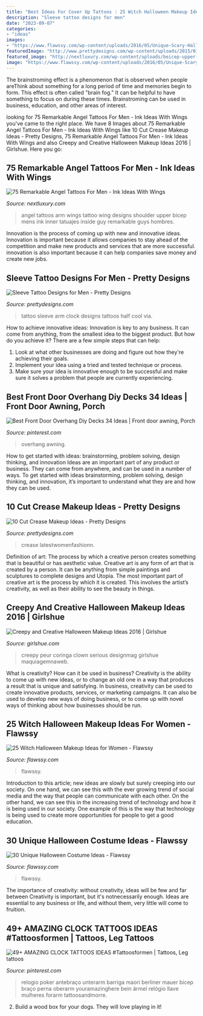 ```yaml
---
title: "Best Ideas For Cover Up Tattoos : 25 Witch Halloween Makeup Ideas For Women"
description: "Sleeve tattoo designs for men"
date: "2023-09-07"
categories:
- "ideas"
images:
- "https://www.flawssy.com/wp-content/uploads/2016/05/Unique-Scary-Halloween-Costumes.jpg"
featuredImage: "http://www.prettydesigns.com/wp-content/uploads/2015/01/Clock-Arm-Tattoo.jpg"
featured_image: "http://nextluxury.com/wp-content/uploads/beicep-upper-arm-angel-tattoos-for-men.jpg"
image: "https://www.flawssy.com/wp-content/uploads/2016/05/Unique-Scary-Halloween-Costumes.jpg"
---
```



The brainstroming effect is a phenomenon that is observed when people areThink about something for a long period of time and memories begin to form. This effect is often called "brain fog." It can be helpful to have something to focus on during these times. Brainstroming can be used in business, education, and other areas of interest.

	

		
looking for 75 Remarkable Angel Tattoos For Men - Ink Ideas With Wings you've came to the right place. We have 8 Images about 75 Remarkable Angel Tattoos For Men - Ink Ideas With Wings like 10 Cut Crease Makeup Ideas - Pretty Designs, 75 Remarkable Angel Tattoos For Men - Ink Ideas With Wings and also Creepy and Creative Halloween Makeup Ideas 2016 | Girlshue. Here you go:
		
    
## 75 Remarkable Angel Tattoos For Men - Ink Ideas With Wings

<img loading=lazy src="http://nextluxury.com/wp-content/uploads/beicep-upper-arm-angel-tattoos-for-men.jpg" onerror="this.onerror=null;this.src='https://tse2.mm.bing.net/th?id=OIP.jaEvNGZ57NVFVSv1aPbY9gHaJ4&amp;pid=15.1';" alt="75 Remarkable Angel Tattoos For Men - Ink Ideas With Wings">

_Source: nextluxury.com_

>angel tattoos arm wings tattoo wing designs shoulder upper bicep mens ink inner tatuajes inside guy remarkable guys hombres. 

	

Innovation is the process of coming up with new and innovative ideas. Innovation is important because it allows companies to stay ahead of the competition and make new products and services that are more successful. innovation is also important because it can help companies save money and create new jobs.

    
## Sleeve Tattoo Designs For Men - Pretty Designs

<img loading=lazy src="http://www.prettydesigns.com/wp-content/uploads/2015/01/Clock-Arm-Tattoo.jpg" onerror="this.onerror=null;this.src='https://tse1.mm.bing.net/th?id=OIP.cCRRf_hf_FfPR_eUE3mt5QHaJ4&amp;pid=15.1';" alt="Sleeve Tattoo Designs for Men - Pretty Designs">

_Source: prettydesigns.com_

>tattoo sleeve arm clock designs tattoos half cool via. 

	

How to achieve innovative ideas:
Innovation is key to any business. It can come from anything, from the smallest idea to the biggest product. But how do you achieve it? There are a few simple steps that can help:
1. Look at what other businesses are doing and figure out how they're achieving their goals.
2. Implement your idea using a tried and tested technique or process.
3. Make sure your idea is innovative enough to be successful and make sure it solves a problem that people are currently experiencing.

    
## Best Front Door Overhang Diy Decks 34 Ideas | Front Door Awning, Porch

<img loading=lazy src="https://i.pinimg.com/736x/7a/42/16/7a42169530ffa06818dc6681c54b2e2d.jpg" onerror="this.onerror=null;this.src='https://tse3.mm.bing.net/th?id=OIP.I-01_JbJYAKTSsvjZ5CjPAAAAA&amp;pid=15.1';" alt="Best Front Door Overhang Diy Decks 34 Ideas | Front door awning, Porch">

_Source: pinterest.com_

>overhang awning. 

	

How to get started with ideas: brainstorming, problem solving, design thinking, and innovation
Ideas are an important part of any product or business. They can come from anywhere, and can be used in a number of ways. To get started with ideas brainstorming, problem solving, design thinking, and innovation, it’s important to understand what they are and how they can be used.

    
## 10 Cut Crease Makeup Ideas - Pretty Designs

<img loading=lazy src="https://www.prettydesigns.com/wp-content/uploads/2014/12/Latestwomenfashionn.jpg" onerror="this.onerror=null;this.src='https://tse3.mm.bing.net/th?id=OIP.KTIFJf0_wLQnAU9VLpUc0gHaKR&amp;pid=15.1';" alt="10 Cut Crease Makeup Ideas - Pretty Designs">

_Source: prettydesigns.com_

>crease latestwomenfashionn. 

	

Definition of art: The process by which a creative person creates something that is beautiful or has aesthetic value.
Creative art is any form of art that is created by a person. It can be anything from simple paintings and sculptures to complete designs and Utopia. The most important part of creative art is the process by which it is created. This involves the artist’s creativity, as well as their ability to see the beauty in things.

    
## Creepy And Creative Halloween Makeup Ideas 2016 | Girlshue

<img loading=lazy src="https://www.girlshue.com/wp-content/uploads/2016/10/Creepy-and-Creative-Halloween-Makeup-Ideas-2016-9.jpg" onerror="this.onerror=null;this.src='https://tse3.mm.bing.net/th?id=OIP.LbKjVty5WtaiheILHjZBlQHaHa&amp;pid=15.1';" alt="Creepy and Creative Halloween Makeup Ideas 2016 | Girlshue">

_Source: girlshue.com_

>creepy peur coringa clown serious designmag girlshue maquiagemnaweb. 

	

What is creativity? How can it be used in business?
Creativity is the ability to come up with new ideas, or to change an old one in a way that produces a result that is unique and satisfying. In business, creativity can be used to create innovative products, services, or marketing campaigns. It can also be used to develop new ways of doing business, or to come up with novel ways of thinking about how businesses should be run.

    
## 25 Witch Halloween Makeup Ideas For Women - Flawssy

<img loading=lazy src="https://www.flawssy.com/wp-content/uploads/2016/04/witch-with-gliture.jpg" onerror="this.onerror=null;this.src='https://tse3.mm.bing.net/th?id=OIP.gEDyPS3Gq3ZZSSDd60BGfwHaL1&amp;pid=15.1';" alt="25 Witch Halloween Makeup Ideas for Women - Flawssy">

_Source: flawssy.com_

>flawssy. 

	

Introduction to this article; new ideas are slowly but surely creeping into our society. On one hand, we can see this with the ever growing trend of social media and the way that people can communicate with each other. On the other hand, we can see this in the increasing trend of technology and how it is being used in our society. One example of this is the way that technology is being used to create more opportunities for people to get a good education.

    
## 30 Unique Halloween Costume Ideas - Flawssy

<img loading=lazy src="https://www.flawssy.com/wp-content/uploads/2016/05/Unique-Scary-Halloween-Costumes.jpg" onerror="this.onerror=null;this.src='https://tse3.mm.bing.net/th?id=OIP.0w8O2mJVVd2ykba_2d0R8gHaKm&amp;pid=15.1';" alt="30 Unique Halloween Costume Ideas - Flawssy">

_Source: flawssy.com_

>flawssy. 

	

The importance of creativity: without creativity, ideas will be few and far between
Creativity is important, but it's notnecessarily enough. Ideas are essential to any business or life, and without them, very little will come to fruition.

    
## 49+ AMAZING CLOCK TATTOOS IDEAS #Tattoosformen | Tattoos, Leg Tattoos

<img loading=lazy src="https://i.pinimg.com/736x/81/b1/07/81b107c5ce3e96af831f1a018c9302af.jpg" onerror="this.onerror=null;this.src='https://tse2.mm.bing.net/th?id=OIP.kpu_PLZuBQv4KvSeZaHYcQHaNK&amp;pid=15.1';" alt="49+ AMAZING CLOCK TATTOOS IDEAS #Tattoosformen | Tattoos, Leg tattoos">

_Source: pinterest.com_

>relogio poker antebraço unterarm barriga maori berliner mauer bicep braço perna oberarm youramazinghere bein ärmel relógio llave mulheres forarm tattoosandmorre. 

	

2. Build a wood box for your dogs. They will love playing in it!

